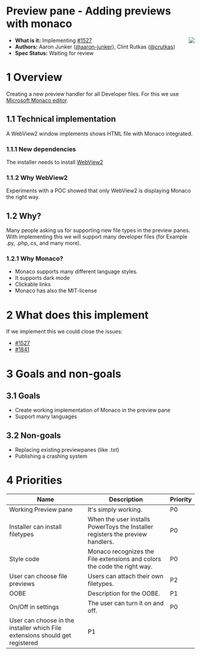 # **Preview pane - Adding previews with monaco**

<img align="right" src="../images/Logo.png" />

- **What is it:** Implementing [#1527](https://github.com/microsoft/PowerToys/issues/1527)
- **Authors:** Aaron Junker ([@aaron-junker](https://github.com/aaron-junker)), Clint Rutkas ([@crutkas](https://github.com/crutkas))
- **Spec Status:** Waiting for review

# 1 Overview

Creating a new preview handler for all Developer files. For this we use [Microsoft Monaco editor](https://github.com/microsoft/monaco-editor). 

## 1.1 Technical implementation

A WebView2 window implements shows HTML file with Monaco integrated.

### 1.1.1 New dependencies

The installer needs to install [WebView2](https://developer.microsoft.com/en-us/microsoft-edge/webview2/)

### 1.1.2 Why WebView2

Experiments with a POC showed that only WebView2 is displaying Monaco the right way.

## 1.2 Why?

Many people asking us for supporting new file types in the preview panes. With implementing this we will support many developer files (for Example .py, .php,.cs, and many more).

### 1.2.1 Why Monaco?

* Monaco supports many different language styles. 
* It supports dark mode
* Clickable links
* Monaco has also the MIT-license

# 2 What does this implement

If we implement this we could close the issues:

* [#1527](https://github.com/microsoft/PowerToys/issues/1527)
* [#1841](https://github.com/microsoft/PowerToys/issues/1841)
 
# 3 Goals and non-goals
## 3.1 Goals
 
* Create working implementation of Monaco in the preview pane
* Support many languages
 
## 3.2 Non-goals

* Replacing existing previewpanes (like .txt)
* Publishing a crashing system

# 4 Priorities

|Name|Description|Priority|
|----|-----------|--------|
|Working Preview pane|It's simply working.|P0|
|Installer can install filetypes|When the user installs PowerToys the Installer registers the preview handlers.|P0|
|Style code|Monaco recognizes the File extensions and colors the code the right way.|P0|
|User can choose file previews|Users can attach their own filetypes.|P2|
|OOBE|Description for the OOBE.|P1|
|On/Off in settings|The user can turn it on and off.|P0|
|User can choose in the installer which File extensions should get registered|P1|
